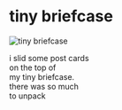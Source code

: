 # tiny briefcase
![tiny briefcase](images/tiny%20briefcase.jpeg)

i slid some post cards<br/>
on the top of<br/> 
my tiny briefcase.<br/> 
there was so much<br/>
to unpack
